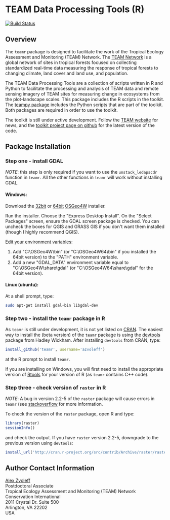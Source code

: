 # TEAM Data Processing Tools (R)

[![Build Status](https://travis-ci.org/azvoleff/teamr.png)](https://travis-ci.org/azvoleff/teamr)

## Overview

The `teamr` package is designed to facilitate the work of the Tropical Ecology 
Assessment and Monitoring (TEAM) Network. The [TEAM 
Network](http://www.teamnetwork.org/) is a global network of sites in tropical 
forests focused on collecting standardized real-time data measuring 
the response of tropical forests to changing climate, land cover and land use, 
and population.

The TEAM Data Processing Tools are a collection of scripts written in R and 
Python to facilitate the processing and analysis of TEAM data and remote 
sensing imagery of TEAM sites for measuring change in ecosystems from the 
plot-landscape scales. This package includes the R scripts in the toolkit. The 
[teampy package](https://github.com/azvoleff/teampy) includes the Python 
scripts that are part of the toolkit. Both packages are required in order to 
use the toolkit.

The toolkit is still under active development. Follow the [TEAM 
website](http://www.teamnetwork.org/) for news, and the [toolkit project page
on github](https://github.com/azvoleff/teamr) for the latest version of the 
code.

## Package Installation

### Step one - install GDAL

*NOTE*: this step is only required if you want to use the `unstack_ledapscdr` 
function in `teamr`. All the other functions in `teamr` will work without 
installing GDAL.

#### Windows:

Download the [32bit](http://download.osgeo.org/osgeo4w/osgeo4w-setup-x86.exe) 
or [64bit](http://download.osgeo.org/osgeo4w/osgeo4w-setup-x86_64.exe) [OSGeo4W](http://trac.osgeo.org/osgeo4w/) installer.

Run the installer. Choose the "Express Desktop Install".  On the "Select 
Packages" screen, ensure the GDAL screen package is checked. You can uncheck 
the boxes for QGIS and GRASS GIS if you don't want them installed (though I 
highly recommend QGIS).

[Edit your environment variables](http://support.microsoft.com/kb/310519):

1. Add "C:\OSGeo4W\bin" (or "C:\OSGeo4W64\bin" if you installed the 64bit 
version) to the "PATH" environment variable.
2. Add a new "GDAL_DATA" environment variable equal to "C:\OSGeo4W\share\gdal" 
(or "C:\OSGeo4W64\share\gdal" for the 64bit version).

#### Linux (ubuntu):

At a shell prompt, type:

``` sh
sudo apt-get install gdal-bin libgdal-dev
```

### Step two - install the `teamr` package in R
As `teamr` is still under development, it is not yet listed on 
[CRAN](http://cran.r-project.org).  The easiest way to install the (beta 
version) of the `teamr` package is using the 
[devtools](http://cran.r-project.org/web/packages/devtools/index.html) package 
from Hadley Wickham. After installing `devtools` from CRAN, type:

```R
install_github('teamr', username='azvoleff')
```

at the R prompt to install `teamr`.

If you are installing on Windows, you will first need to install the 
appropriate version of [Rtools](http://cran.r-project.org/bin/windows/Rtools/) 
for your version of R (as `teamr` contains C++ code).

### Step three - check version of `raster` in R
*NOTE*: A bug in version 2.2-5 of the `raster` package will cause errors in
`teamr` (see 
[stackoverflow](http://stackoverflow.com/questions/20915114/extract-in-r-fails-for-small-polygons-and-raster) 
for more information.

To check the version of the `raster` package, open R and type:

```R
library(raster)
sessionInfo()
```

and check the output. If you have `raster` version 2.2-5, downgrade
to the previous version using `devtools`:

```R
install_url('http://cran.r-project.org/src/contrib/Archive/raster/raster_2.1-66.tar.gz')
```

## Author Contact Information

[Alex Zvoleff](mailto:azvoleff@conservation.org)  
Postdoctoral Associate  
Tropical Ecology Assessment and Monitoring (TEAM) Network  
Conservation International  
2011 Crystal Dr. Suite 500  
Arlington, VA 22202  
USA
